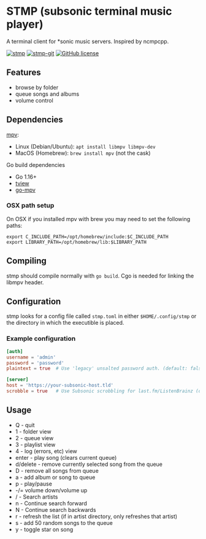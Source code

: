 # STMP (subsonic terminal music player)

A terminal client for *sonic music servers. Inspired by ncmpcpp.

[![stmp](https://img.shields.io/aur/version/stmp)](https://aur.archlinux.org/packages/stmp/)
[![stmp-git](https://img.shields.io/aur/version/stmp-git)](https://aur.archlinux.org/packages/stmp-git/)
[![GitHub license](https://img.shields.io/github/license/wildeyedskies/stmp)](https://github.com/wildeyedskies/stmp/blob/main/LICENSE)

## Features

* browse by folder
* queue songs and albums
* volume control

## Dependencies

[mpv](https://mpv.io):

* Linux (Debian/Ubuntu): `apt install libmpv libmpv-dev`
* MacOS (Homebrew): `brew install mpv` (not the cask)

Go build dependencies

* Go 1.16+
* [tview](https://github.com/rivo/tview)
* [go-mpv](https://github.com/yourok/go-mpv/mpv)

### OSX path setup

On OSX if you installed mpv with brew you may need to set the following paths:

```shell
export C_INCLUDE_PATH=/opt/homebrew/include:$C_INCLUDE_PATH
export LIBRARY_PATH=/opt/homebrew/lib:$LIBRARY_PATH
```

## Compiling

stmp should compile normally with `go build`. Cgo is needed for linking the
libmpv header.

## Configuration

stmp looks for a config file called `stmp.toml` in either `$HOME/.config/stmp`
or the directory in which the executible is placed.

### Example configuration

```toml
[auth]
username = 'admin'
password = 'password'
plaintext = true  # Use 'legacy' unsalted password auth. (default: false)

[server]
host = 'https://your-subsonic-host.tld'
scrobble = true   # Use Subsonic scrobbling for last.fm/ListenBrainz (default: false)
```

## Usage

* Q - quit
* 1 - folder view
* 2 - queue view
* 3 - playlist view
* 4 - log (errors, etc) view
* enter - play song (clears current queue)
* d/delete - remove currently selected song from the queue
* D - remove all songs from queue
* a - add album or song to queue
* p - play/pause
* -/= volume down/volume up
* / - Search artists
* n - Continue search forward
* N - Continue search backwards
* r - refresh the list (if in artist directory, only refreshes that artist)
* s - add 50 random songs to the queue
* y - toggle star on song

